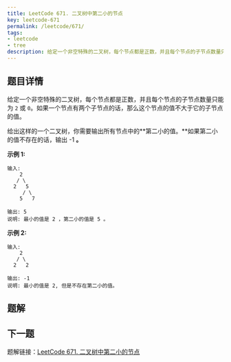```yaml
---
title: LeetCode 671. 二叉树中第二小的节点
key: leetcode-671
permalink: /leetcode/671/
tags:
- leetcode
- tree
description: 给定一个非空特殊的二叉树，每个节点都是正数，并且每个节点的子节点数量只能为2或0。如果一个节点有两个子节点的话，那么这个节点的值不大于它的子节点的值。
---
```


## 题目详情

给定一个非空特殊的二叉树，每个节点都是正数，并且每个节点的子节点数量只能为 `2` 或 `0`。如果一个节点有两个子节点的话，那么这个节点的值不大于它的子节点的值。 

给出这样的一个二叉树，你需要输出所有节点中的**第二小的值。**如果第二小的值不存在的话，输出 -1 **。**

**示例 1:**

```
输入: 
    2
   / \
  2   5
     / \
    5   7

输出: 5
说明: 最小的值是 2 ，第二小的值是 5 。
```

**示例 2:**

```
输入: 
    2
   / \
  2   2

输出: -1
说明: 最小的值是 2, 但是不存在第二小的值。
```

## 题解


## 下一题

题解链接：[LeetCode 671. 二叉树中第二小的节点](/leetcode/671/)